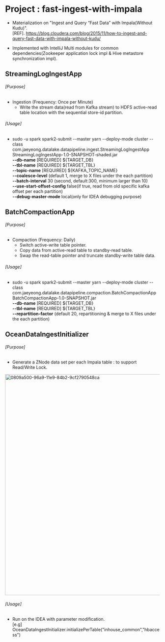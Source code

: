 # Project : fast-ingest-with-impala

- Materialization on "Ingest and Query “Fast Data” with Impala(Without Kudu)".<br>
  [REF]. https://blog.cloudera.com/blog/2015/11/how-to-ingest-and-query-fast-data-with-impala-without-kudu/
  
- Implemented with IntelliJ Multi modules for common dependencies(Zookeeper application lock impl & Hive metastore synchronization impl).

<p>

## StreamingLogIngestApp

###### [Purpose] 
- Ingestion (Frequency: Once per Minute)
    - Write the stream data(read from Kafka stream) to HDFS active-read table location with the sequential store-id partition.

###### [Usage] 
- sudo -u spark spark2-submit --master yarn --deploy-mode cluster --class com.jaeyeong.datalake.datapipeline.ingest.StreamingLogIngestApp StreamingLogIngestApp-1.0-SNAPSHOT-shaded.jar <br/>
<b>--db-name</b> [REQUIRED]  ${TARGET_DB} <br/>
<b>--tbl-name</b> [REQUIRED]  ${TARGET_TBL} <br/>
<b>--topic-name</b> [REQUIRED] ${KAFKA_TOPIC_NAME} <br/>
<b>--coalesce-level</b> (default 1, merge to X files under the each partition) <br/>
<b>--batch-interval</b> 30 (second, default:300, minimum larger than 10) <br/>
<b>--use-start-offset-config</b> false(if true, read from old specific kafka offset per each partition) <br/>
<b>--debug-master-mode</b> local(only for IDEA debugging purpose) <br/>

<p>

## BatchCompactionApp

###### [Purpose] 
- Compaction (Frequency: Daily)
    - Switch active-write table pointer.
    - Copy data from active-read table to standby-read table.
    - Swap the read-table pointer and truncate standby-write table data.

###### [Usage] 
- sudo -u spark spark2-submit --master yarn --deploy-mode cluster --class com.jaeyeong.datalake.datapipeline.compaction.BatchCompactionApp BatchCompactionApp-1.0-SNAPSHOT.jar <br/>
<b>--db-name</b> [REQUIRED] ${TARGET_DB} <br/>
<b>--tbl-name</b> [REQUIRED] ${TARGET_TBL} <br/>
<b>--repartition-factor</b> (default 20, repartitioning & merge to X files under the each partition) <br/>

<p>

## OceanDataIngestInitializer

###### [Purpose] 
- Generate a ZNode data set per each Impala table : to support Read/Write Lock. 
<img width="717" alt="0809a500-96a9-11e9-84b2-9cf2790548ca" src="https://user-images.githubusercontent.com/10162969/63494550-e128ed00-c4f8-11e9-848b-0b501c8e57a8.png">

###### [Usage] 
- Run on the IDEA with parameter modification. <br>
  [e.g] OceanDataIngestInitializer.initializePerTable("inhouse_common","hbaccess")

